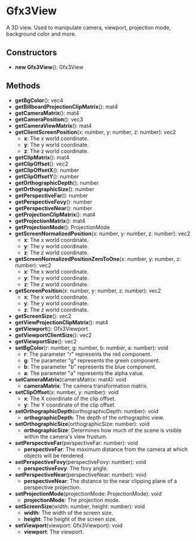 # Gfx3View

A 3D view. Used to manipulate camera, viewport, projection mode, background color and more.
## Constructors
* **new Gfx3View**(): Gfx3View   
## Methods
* **getBgColor**(): vec4   
* **getBillboardProjectionClipMatrix**(): mat4   
* **getCameraMatrix**(): mat4   
* **getCameraPosition**(): vec3   
* **getCameraViewMatrix**(): mat4   
* **getClientScreenPosition**(x: number, y: number, z: number): vec2   
  * **x**: The x world coordinate.
  * **y**: The y world coordinate.
  * **z**: The z world coordinate.
* **getClipMatrix**(): mat4   
* **getClipOffset**(): vec2   
* **getClipOffsetX**(): number   
* **getClipOffsetY**(): number   
* **getOrthographicDepth**(): number   
* **getOrthographicSize**(): number   
* **getPerspectiveFar**(): number   
* **getPerspectiveFovy**(): number   
* **getPerspectiveNear**(): number   
* **getProjectionClipMatrix**(): mat4   
* **getProjectionMatrix**(): mat4   
* **getProjectionMode**(): ProjectionMode   
* **getScreenNormalizedPosition**(x: number, y: number, z: number): vec2   
  * **x**: The x world coordinate.
  * **y**: The y world coordinate.
  * **z**: The z world coordinate.
* **getScreenNormalizedPositionZeroToOne**(x: number, y: number, z: number): vec2   
  * **x**: The x world coordinate.
  * **y**: The y world coordinate.
  * **z**: The z world coordinate.
* **getScreenPosition**(x: number, y: number, z: number): vec2   
  * **x**: The x world coordinate.
  * **y**: The y world coordinate.
  * **z**: The z world coordinate.
* **getScreenSize**(): vec2   
* **getViewProjectionClipMatrix**(): mat4   
* **getViewport**(): Gfx3Viewport   
* **getViewportClientSize**(): vec2   
* **getViewportSize**(): vec2   
* **setBgColor**(r: number, g: number, b: number, a: number): void   
  * **r**: The parameter "r" represents the red component.
  * **g**: The parameter "g" represents the green component.
  * **b**: The parameter "b" represents the blue component.
  * **a**: The parameter "a" represents the alpha value.
* **setCameraMatrix**(cameraMatrix: mat4): void   
  * **cameraMatrix**: The camera transformation matrix.
* **setClipOffset**(x: number, y: number): void   
  * **x**: The X coordinate of the clip offset.
  * **y**: The Y coordinate of the clip offset.
* **setOrthographicDepth**(orthographicDepth: number): void   
  * **orthographicDepth**: The depth of the orthographic view.
* **setOrthographicSize**(orthographicSize: number): void   
  * **orthographicSize**: Determines how much of the scene is visible within the camera's view frustum.
* **setPerspectiveFar**(perspectiveFar: number): void   
  * **perspectiveFar**: The maximum distance from the camera at which objects will be rendered.
* **setPerspectiveFovy**(perspectiveFovy: number): void   
  * **perspectiveFovy**: The fovy angle.
* **setPerspectiveNear**(perspectiveNear: number): void   
  * **perspectiveNear**: The distance to the near clipping plane of a perspective projection.
* **setProjectionMode**(projectionMode: ProjectionMode): void   
  * **projectionMode**: The projection mode.
* **setScreenSize**(width: number, height: number): void   
  * **width**: The width of the screen size.
  * **height**: The height of the screen size.
* **setViewport**(viewport: Gfx3Viewport): void   
  * **viewport**: The viewport.
